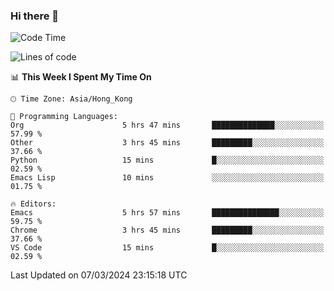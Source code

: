 ### Hi there 👋

<!--
**nicehiro/nicehiro** is a ✨ _special_ ✨ repository because its `README.md` (this file) appears on your GitHub profile.

Here are some ideas to get you started:

- 🔭 I’m currently working on ...
- 🌱 I’m currently learning ...
- 👯 I’m looking to collaborate on ...
- 🤔 I’m looking for help with ...
- 💬 Ask me about ...
- 📫 How to reach me: ...
- 😄 Pronouns: ...
- ⚡ Fun fact: ...
-->

<!--START_SECTION:waka-->
![Code Time](http://img.shields.io/badge/Code%20Time-277%20hrs%202%20mins-blue)

![Lines of code](https://img.shields.io/badge/From%20Hello%20World%20I%27ve%20Written-2.6%20million%20lines%20of%20code-blue)

📊 **This Week I Spent My Time On** 

```text
🕑︎ Time Zone: Asia/Hong_Kong

💬 Programming Languages: 
Org                      5 hrs 47 mins       ██████████████░░░░░░░░░░░   57.99 % 
Other                    3 hrs 45 mins       █████████░░░░░░░░░░░░░░░░   37.66 % 
Python                   15 mins             █░░░░░░░░░░░░░░░░░░░░░░░░   02.59 % 
Emacs Lisp               10 mins             ░░░░░░░░░░░░░░░░░░░░░░░░░   01.75 % 

🔥 Editors: 
Emacs                    5 hrs 57 mins       ███████████████░░░░░░░░░░   59.75 % 
Chrome                   3 hrs 45 mins       █████████░░░░░░░░░░░░░░░░   37.66 % 
VS Code                  15 mins             █░░░░░░░░░░░░░░░░░░░░░░░░   02.59 % 
```


 Last Updated on 07/03/2024 23:15:18 UTC
<!--END_SECTION:waka-->
